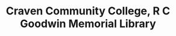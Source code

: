 ---
layout: repo
title: "Craven Community College, R C Goodwin Memorial Library"
id: 5308
permalink: repos/5308/
---